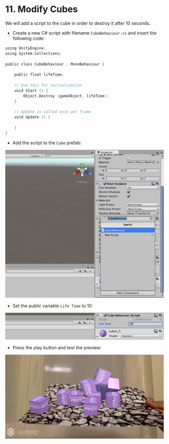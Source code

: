 # 11. Modify Cubes
We will add a script to the cube in order to destroy it after 10 seconds.

* Create a new C# script with filename `CubeBehaviour.cs` and insert the following code:

```c
using UnityEngine;
using System.Collections;

public class CubeBehaviour : MonoBehaviour {

    public float lifeTime;

    // Use this for initialization
    void Start () {
        Object.Destroy (gameObject, lifeTime);
    }
    
    // Update is called once per frame
    void Update () {
    
    }
}
```

* Add the script to the `Cube` prefab:

![Screenshot](img/modify_cubes_1.png)

* Set the public variable `Life Time` to 10:

![Screenshot](img/modify_cubes_2.png)

* Press the play button and test the preview:

![Screenshot](img/modify_cubes_3.png)
